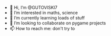 - 👋 Hi, I’m @GUTOVISKI7
- 👀 I’m interested in maths, science
- 🌱 I’m currently learning loads of stuff
- 💞️ I’m looking to collaborate on pygame projects
- 📫 How to reach me: don't try to

<!---
GUTOVISKI7/GUTOVISKI7 is a ✨ special ✨ repository because its `README.md` (this file) appears on your GitHub profile.
You can click the Preview link to take a look at your changes.
--->
